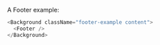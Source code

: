 A Footer example:

```js
<Background className="footer-example content">
  <Footer />
</Background>
```
